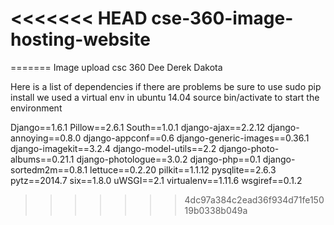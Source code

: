 <<<<<<< HEAD
cse-360-image-hosting-website
=============================
=======
Image upload
csc 360
Dee
Derek
Dakota


Here is a list of dependencies
if there are problems be sure to use sudo pip install 
we used a virtual env in ubuntu 14.04
source bin/activate to start the environment

Django==1.6.1
Pillow==2.6.1
South==1.0.1
django-ajax==2.2.12
django-annoying==0.8.0
django-appconf==0.6
django-generic-images==0.36.1
django-imagekit==3.2.4
django-model-utils==2.2
django-photo-albums==0.21.1
django-photologue==3.0.2
django-php==0.1
django-sortedm2m==0.8.1
lettuce==0.2.20
pilkit==1.1.12
pysqlite==2.6.3
pytz==2014.7
six==1.8.0
uWSGI==2.1
virtualenv==1.11.6
wsgiref==0.1.2
>>>>>>> 4dc97a384c2ead36f934d71fe15019b0338b049a
